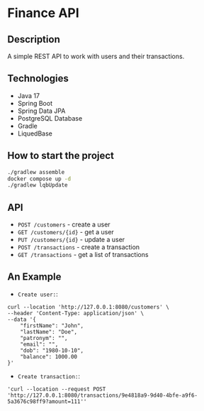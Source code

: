 # Finance API

## Description

A simple REST API to work with users and their transactions.

## Technologies

- Java 17
- Spring Boot
- Spring Data JPA
- PostgreSQL Database
- Gradle
- LiquedBase

## How to start the project

```sh
./gradlew assemble
docker compose up -d
./gradlew lqbUpdate
```

## API

- `POST /customers` - create a user
- `GET /customers/{id}` - get a user
- `PUT /customers/{id}` - update a user
- `POST /transactions` - create a transaction
- `GET /transactions` - get a list of transactions

## An Example

- `Create user:`:
```
curl --location 'http://127.0.0.1:8080/customers' \
--header 'Content-Type: application/json' \
--data '{
    "firstName": "John",
    "lastName": "Doe",
    "patronym": "",
    "email": "",
    "dob": "1980-10-10",
    "balance": 1000.00
}'
```


- `Create transaction:`:
```
'curl --location --request POST 'http://127.0.0.1:8080/transactions/9e4818a9-9d40-4bfe-a9f6-5a3676c98ff9?amount=111''
```

